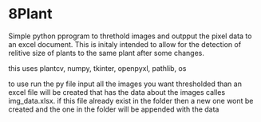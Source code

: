 # 8Plant

Simple python pprogram to threthold images and outpput the pixel data to an excel document. This is initaly intended to allow for the detection of relitive size of plants to the same plant after some changes.

this uses plantcv, numpy, tkinter, openpyxl, pathlib, os

to use run the py file input all the images you want thresholded than an excel file will be created that has the data about the images calles img_data.xlsx. if this file already exist in the folder then a new one wont be created and the one in the folder will be appended with the data
